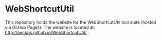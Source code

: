 WebShortcutUtil
===============

This repository holds the website for the WebShortcutUtil tool suite
(hosted via GitHub Pages).  The website is located at:
http://beckus.github.io/WebShortcutUtil/ .
